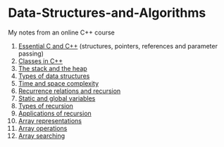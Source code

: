 # Data-Structures-and-Algorithms
My notes from an online C++ course

1. [Essential C and C++](/Essential_C_and_C++.md) (structures, pointers, references and parameter passing)
2. [Classes in C++](/Classes_in_C++.md)
3. [The stack and the heap](/Stack_and_Heap.md)
4. [Types of data structures](Types_of_data_structures.md)
5. [Time and space complexity](Time_and_space_complexity.md)
6. [Recurrence relations and recursion](Recurrence_relations.md)
7. [Static and global variables](Static_and_global_variables.md)
8. [Types of recursion](Types_of_recursion.md)
9. [Applications of recursion](Recursive_function_applications.md)
10. [Array representations](Array_representations.md)
11. [Array operations](Array_operations.md)
12. [Array searching](SearchingArrays.md)
